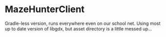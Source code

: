 # MazeHunterClient

Gradle-less version, runs everywhere even on our school net. Using most up to date version of libgdx, but asset directory is a little messed up...
